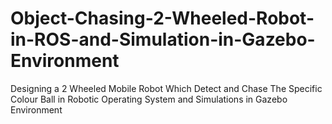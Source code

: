 # Object-Chasing-2-Wheeled-Robot-in-ROS-and-Simulation-in-Gazebo-Environment
Designing a 2 Wheeled Mobile Robot Which Detect and Chase The Specific Colour Ball in Robotic Operating System  and Simulations in  Gazebo Environment
